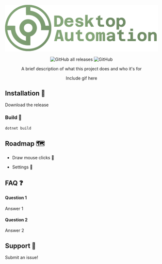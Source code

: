 
![Logo](./src/Assets/title.png)

<div align="center">
  
![GitHub all releases](https://img.shields.io/github/downloads/mackeper/DesktopAutomation/total)
![GitHub](https://img.shields.io/github/license/mackeper/DesktopAutomation)  

A brief description of what this project does and who it's for

Include gif here
</div>

## Installation :frog:

Download the release
### Build :hammer:
```
dotnet build
```
    
## Roadmap :world_map:

- Draw mouse clicks :art:

- Settings :dart:


## FAQ :question:

#### Question 1

Answer 1

#### Question 2

Answer 2


## Support :love_letter:

Submit an issue!

